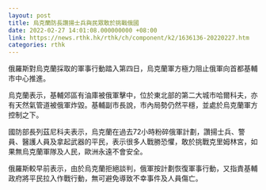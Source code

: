 ```yaml
---
layout: post
title: 烏克蘭防長讚揚士兵與民眾敢於挑戰俄國
date: 2022-02-27 14:01:08.000000000 +08:00
link: https://news.rthk.hk/rthk/ch/component/k2/1636136-20220227.htm
categories: rthk
---
```


俄羅斯對烏克蘭採取的軍事行動踏入第四日，烏克蘭軍方極力阻止俄軍向首都基輔市中心推進。

烏克蘭表示，基輔郊區有油庫被俄軍擊中，位於東北部的第二大城市哈爾科夫，亦有天然氣管道被俄軍炸毀。基輔副市長說，市內局勢仍然平穩，並處於烏克蘭軍方控制之下。

國防部長列茲尼科夫表示，烏克蘭在過去72小時粉碎俄軍計劃，讚揚士兵、警員、醫護人員及拿起武器的平民，表示很多人戰勝恐懼，敢於挑戰克里姆林宮，如果無烏克蘭軍隊及人民，歐洲永遠不會安全。

俄羅斯較早前表示，由於烏克蘭拒絕談判，俄軍按計劃恢復軍事行動，又指責基輔政府將平民拉入作戰行動，無可避免導致不幸事件及人員傷亡。
